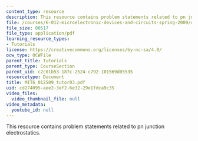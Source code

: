 ```yaml
---
content_type: resource
description: This resource contains problem statements related to pn junction electrostatics.
file: /courses/6-012-microelectronic-devices-and-circuits-spring-2009/cd274095aee23ef26e3229e1fdca9c35_MIT6_012S09_tutor03.pdf
file_size: 80517
file_type: application/pdf
learning_resource_types:
- Tutorials
license: https://creativecommons.org/licenses/by-nc-sa/4.0/
ocw_type: OCWFile
parent_title: Tutorials
parent_type: CourseSection
parent_uid: c2c01b53-187c-2524-c792-101569d05535
resourcetype: Document
title: MIT6_012S09_tutor03.pdf
uid: cd274095-aee2-3ef2-6e32-29e1fdca9c35
video_files:
  video_thumbnail_file: null
video_metadata:
  youtube_id: null
---
```

This resource contains problem statements related to pn junction electrostatics.